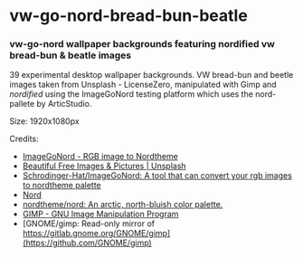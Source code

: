 # vw-go-nord-bread-bun-beatle
### vw-go-nord wallpaper backgrounds featuring nordified vw bread-bun &amp; beatle images

39 experimental desktop wallpaper backgrounds. VW bread-bun and beetle images taken from Unsplash - LicenseZero, manipulated with Gimp and *nordified* using the ImageGoNord testing platform which uses the nord-pallete by ArticStudio.

Size: 1920x1080px

Credits:
* [ImageGoNord - RGB image to Nordtheme](https://ign.schrodinger-hat.it/)
* [Beautiful Free Images & Pictures | Unsplash](https://unsplash.com/)
* [Schrodinger-Hat/ImageGoNord: A tool that can convert your rgb images to nordtheme palette](https://github.com/Schrodinger-Hat/ImageGoNord)
* [Nord](https://www.nordtheme.com/docs/colors-and-palettes)
* [nordtheme/nord: An arctic, north-bluish color palette.](https://github.com/nordtheme/nord)
* [GIMP - GNU Image Manipulation Program](https://www.gimp.org/)
* [GNOME/gimp: Read-only mirror of https://gitlab.gnome.org/GNOME/gimp](https://github.com/GNOME/gimp)
